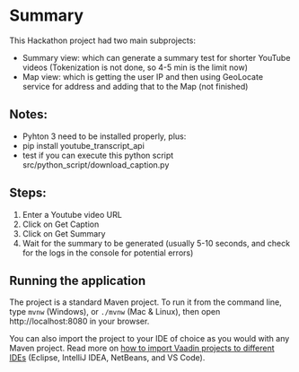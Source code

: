 # Summary

This Hackathon project had two main subprojects:
- Summary view: which can generate a summary test for shorter YouTube videos (Tokenization is not done, so 4-5 min is the limit now)
- Map view: which is getting the user IP and then using GeoLocate service for address and adding that to the Map (not finished)


## Notes:
- Pyhton 3 need to be installed properly, plus:
- pip install youtube_transcript_api
- test if you can execute this python script src/python_script/download_caption.py

## Steps:
1. Enter a Youtube video URL
2. Click on Get Caption
3. Click on Get Summary
4. Wait for the summary to be generated (usually 5-10 seconds, and check for the logs in the console for potential errors)


## Running the application

The project is a standard Maven project. To run it from the command line,
type `mvnw` (Windows), or `./mvnw` (Mac & Linux), then open
http://localhost:8080 in your browser.

You can also import the project to your IDE of choice as you would with any
Maven project. Read more on [how to import Vaadin projects to different IDEs](https://vaadin.com/docs/latest/guide/step-by-step/importing) (Eclipse, IntelliJ IDEA, NetBeans, and VS Code).
